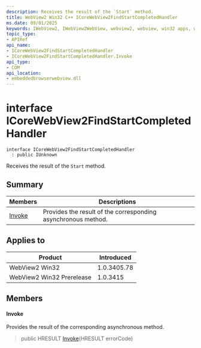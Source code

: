 ```yaml
---
description: Receives the result of the `Start` method.
title: WebView2 Win32 C++ ICoreWebView2FindStartCompletedHandler
ms.date: 09/01/2025
keywords: IWebView2, IWebView2WebView, webview2, webview, win32 apps, win32, edge, ICoreWebView2, ICoreWebView2Controller, browser control, edge html, ICoreWebView2FindStartCompletedHandler
topic_type: 
- APIRef
api_name:
- ICoreWebView2FindStartCompletedHandler
- ICoreWebView2FindStartCompletedHandler.Invoke
api_type:
- COM
api_location:
- embeddedbrowserwebview.dll
---
```


# interface ICoreWebView2FindStartCompletedHandler

```
interface ICoreWebView2FindStartCompletedHandler
  : public IUnknown
```

Receives the result of the `Start` method.

## Summary

 Members                        | Descriptions
--------------------------------|---------------------------------------------
[Invoke](#invoke) | Provides the result of the corresponding asynchronous method.

## Applies to

Product                         | Introduced
--------------------------------|---------------------------------------------
WebView2 Win32            |    1.0.3405.78
WebView2 Win32 Prerelease |    1.0.3415

## Members

#### Invoke

Provides the result of the corresponding asynchronous method.

> public HRESULT [Invoke](#invoke)(HRESULT errorCode)

